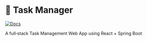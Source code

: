 # 📝 Task Manager

[![Docs](https://img.shields.io/badge/Docs-View%20Documentation-blue)](https://saivamsi-dev.github.io/task-manager-docs/)

A full‑stack Task Management Web App using React + Spring Boot
